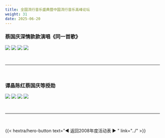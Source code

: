 ```yaml
---
title: 全国流行音乐盛典暨中国流行音乐高峰论坛
weight: 31
date: 2025-06-20
---
```


### 蔡国庆深情款款演唱《同一首歌》

![](http://i1.sinaimg.cn/ent/y/p/2008-10-25/U996P28T3D2221136F326DT20081025005015.JPG)
![](http://i2.sinaimg.cn/ent/y/p/2008-10-25/U996P28T3D2221135F326DT20081025005013.JPG)
![](http://i1.sinaimg.cn/ent/y/p/2008-10-25/U996P28T3D2221133F326DT20081025005009.JPG)
![](http://i3.sinaimg.cn/ent/y/p/2008-10-25/U996P28T3D2221134F326DT20081025005011.JPG)

<br>
<hr>
<br>

### 谭晶陈红蔡国庆等授勋 

![](http://i2.sinaimg.cn/ent/y/p/2008-10-25/U996P28T3D2221131F326DT20081025005004.JPG)
![](http://i3.sinaimg.cn/ent/y/p/2008-10-25/U996P28T3D2221106F326DT20081025003702.JPG)
![](http://i2.sinaimg.cn/ent/y/p/2008-10-25/U996P28T3D2221104F326DT20081025003657.JPG)
![](http://i3.sinaimg.cn/ent/y/p/2008-10-25/U996P28T3D2221102F326DT20081025003652.JPG)

<br>
<hr>
<br>

{{< hextra/hero-button text="◀ 返回2008年度活动表 ▶ " link="../" >}}